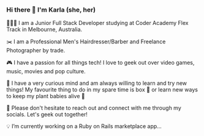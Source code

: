 ### Hi there 👋   I'm Karla (she, her)

👩🏽‍💻 I am a Junior Full Stack Developer studying at Coder Academy Flex Track in Melbourne, Australia.

✂️ I am a Professional Men's Hairdresser/Barber and Freelance Photographer by trade.

🎮 I have a passion for all things tech! I love to geek out over video games, music, movies and pop culture.

🌱 I have a very curious mind and am always willing to learn and try new things! My favourite thing to do in my spare time is box 🥊 or learn new ways to keep my plant babies alive 🌿

💌 Please don't hesitate to reach out and connect with me through my socials. Let's geek out together!

💡 I’m currently working on a Ruby on Rails marketplace app...


<!--
**karlatolentino/karlatolentino** is a ✨ _special_ ✨ repository because its `README.md` (this file) appears on your GitHub profile.

Here are some ideas to get you started:

- 🔭 I’m currently working on ...
- 🌱 I’m currently learning ...
- 👯 I’m looking to collaborate on ...
- 🤔 I’m looking for help with ...
- 💬 Ask me about ...
- 📫 How to reach me: ...
- 😄 Pronouns: ...
- ⚡ Fun fact: ...
-->

